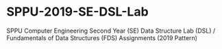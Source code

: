 # SPPU-2019-SE-DSL-Lab
SPPU Computer Engineering Second Year (SE) Data Structure Lab (DSL) / Fundamentals of Data Structures (FDS) Assignments (2019 Pattern)
